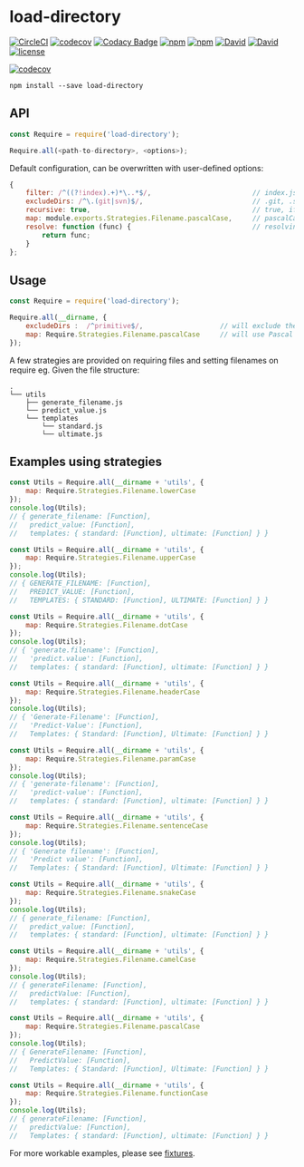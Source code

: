 # load-directory

[![CircleCI](https://img.shields.io/circleci/project/suddi/load-directory.svg)](https://circleci.com/gh/suddi/load-directory)
[![codecov](https://codecov.io/gh/suddi/load-directory/branch/master/graph/badge.svg)](https://codecov.io/gh/suddi/load-directory)
[![Codacy Badge](https://api.codacy.com/project/badge/Grade/46408c666119432abee43f991b79cc68)](https://www.codacy.com/app/suddir/load-directory)
[![npm](https://img.shields.io/npm/v/load-directory.svg)](https://www.npmjs.com/package/load-directory)
[![npm](https://img.shields.io/npm/dt/load-directory.svg)](https://www.npmjs.com/package/eslint-config-suddi)
[![David](https://img.shields.io/david/suddi/load-directory.svg)](https://david-dm.org/suddi/load-directory)
[![David](https://img.shields.io/david/dev/suddi/load-directory.svg)](https://david-dm.org/suddi/load-directory?type=dev)
[![license](https://img.shields.io/github/license/suddi/load-directory.svg?maxAge=2592000)](https://raw.githubusercontent.com/suddi/load-directory/master/LICENSE)

[![codecov](https://codecov.io/gh/suddi/load-directory/branch/master/graphs/commits.svg)](https://codecov.io/gh/suddi/load-directory)

````
npm install --save load-directory
````

## API

````js
const Require = require('load-directory');

Require.all(<path-to-directory>, <options>);
````

Default configuration, can be overwritten with user-defined options:
````js
{
    filter: /^((?!index).+)*\..*$/,                         // index.js will be ignored by default
    excludeDirs: /^\.(git|svn)$/,                           // .git, .svn directories will be ignored by default
    recursive: true,                                        // true, if files are to be required by traversing nested directories
    map: module.exports.Strategies.Filename.pascalCase,     // pascalCase will be applied by default
    resolve: function (func) {                              // resolving of files will be simply return module.exports by default
        return func;
    }
};
````

## Usage

````js
const Require = require('load-directory');

Require.all(__dirname, {
    excludeDirs :  /^primitive$/,                   // will exclude the directory "primitive"
    map: Require.Strategies.Filename.pascalCase     // will use Pascal Case to map the required filenames
});
````

A few strategies are provided on requiring files and setting filenames on require
eg. Given the file structure:
````
.
└── utils
    ├── generate_filename.js
    └── predict_value.js
    └── templates
        └── standard.js
        └── ultimate.js
````

## Examples using strategies

````js
const Utils = Require.all(__dirname + 'utils', {
    map: Require.Strategies.Filename.lowerCase
});
console.log(Utils);
// { generate_filename: [Function],
//   predict_value: [Function],
//   templates: { standard: [Function], ultimate: [Function] } }

const Utils = Require.all(__dirname + 'utils', {
    map: Require.Strategies.Filename.upperCase
});
console.log(Utils);
// { GENERATE_FILENAME: [Function],
//   PREDICT_VALUE: [Function],
//   TEMPLATES: { STANDARD: [Function], ULTIMATE: [Function] } }

const Utils = Require.all(__dirname + 'utils', {
    map: Require.Strategies.Filename.dotCase
});
console.log(Utils);
// { 'generate.filename': [Function],
//   'predict.value': [Function],
//   templates: { standard: [Function], ultimate: [Function] } }

const Utils = Require.all(__dirname + 'utils', {
    map: Require.Strategies.Filename.headerCase
});
console.log(Utils);
// { 'Generate-Filename': [Function],
//   'Predict-Value': [Function],
//   Templates: { Standard: [Function], Ultimate: [Function] } }

const Utils = Require.all(__dirname + 'utils', {
    map: Require.Strategies.Filename.paramCase
});
console.log(Utils);
// { 'generate-filename': [Function],
//   'predict-value': [Function],
//   templates: { standard: [Function], ultimate: [Function] } }

const Utils = Require.all(__dirname + 'utils', {
    map: Require.Strategies.Filename.sentenceCase
});
console.log(Utils);
// { 'Generate filename': [Function],
//   'Predict value': [Function],
//   Templates: { Standard: [Function], Ultimate: [Function] } }

const Utils = Require.all(__dirname + 'utils', {
    map: Require.Strategies.Filename.snakeCase
});
console.log(Utils);
// { generate_filename: [Function],
//   predict_value: [Function],
//   templates: { standard: [Function], ultimate: [Function] } }

const Utils = Require.all(__dirname + 'utils', {
    map: Require.Strategies.Filename.camelCase
});
console.log(Utils);
// { generateFilename: [Function],
//   predictValue: [Function],
//   templates: { standard: [Function], ultimate: [Function] } }

const Utils = Require.all(__dirname + 'utils', {
    map: Require.Strategies.Filename.pascalCase
});
console.log(Utils);
// { GenerateFilename: [Function],
//   PredictValue: [Function],
//   Templates: { Standard: [Function], Ultimate: [Function] } }

const Utils = Require.all(__dirname + 'utils', {
    map: Require.Strategies.Filename.functionCase
});
console.log(Utils);
// { generateFilename: [Function],
//   predictValue: [Function],
//   Templates: { standard: [Function], ultimate: [Function] } }
````

For more workable examples, please see [fixtures](test/integration/fixtures).

